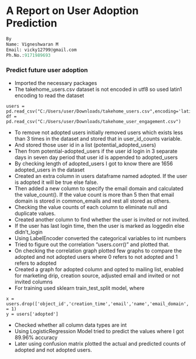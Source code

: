 # A Report on User Adoption Prediction
```python
By
Name: Vigneshwaran M
Email: vicky12799@gmail.com
Ph.No.:9171989693
```

### Predict future user adoption

* Imported the necessary packages
* The takehome_users.csv dataset is not encoded in utf8 so used latin1 encoding to read the 
dataset
```
users = pd.read_csv("C:/Users/user/Downloads/takehome_users.csv",encoding='latin1')
df = pd.read_csv("C:/Users/user/Downloads/takehome_user_engagement.csv")
```
* To remove not adopted users initially removed users which exists less than 3 times in 
the dataset and stored that in user_id_counts variable.
* And stored those user id in a list (potential_adopted_users)
* Then from potential-adopted_users if the user id login in 3 separate days in seven day 
period that user id is appended to adopted_users
* By checking length of adopted_users I got to know there are 1656 adopted_users in 
the dataset
* Created an extra column in users dataframe named adopted. If the user is adopted it 
will be true else false.
* Then added a new column to specify the email domain and calculated the 
value_count(). If the value count is more than 5 then that email domain is stored in 
common_emails and rest all stored as others.
* Checking the value counts of each column to eliminate null and duplicate values.
* Created another column to find whether the user is invited or not invited.
* If the user has last login time, then the user is marked as loggedin else didn’t_login
* Using LabelEncoder converted the categorical variables to int numbers
* Tried to figure out the correlation “users.corr()” and plotted that.
* On checking the correlation graph plotted few graphs to compare the adopted and 
not adopted users where 0 refers to not adopted and 1 refers to adopted
* Created a graph for adopted column and opted to mailing list, enabled for marketing 
drip, creation source, adjusted email and invited or not invited columns
* For training used sklearn train_test_split model, where
```
x = users.drop(['object_id','creation_time','email','name','email_domain','adopted'],axis = 1)
y = users['adopted']
```
* Checked whether all column data types are int
* Using LogisticRegression Model tried to predict the values where I got 89.96% 
accuracy
* Later using confusion matrix plotted the actual and predicted counts of adopted and 
not adopted users.
